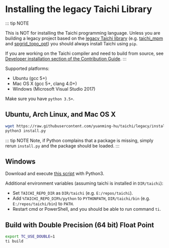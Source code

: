 # Installing the legacy Taichi Library

::: tip NOTE

This is NOT for installing the Taichi programming language. Unless you
are building a legacy project based on the [legacy Taichi
library](https://github.com/yuanming-hu/taichi/tree/legacy) (e.g.
[taichi_mpm](https://github.com/yuanming-hu/taichi_mpm) and
[spgrid_topo_opt](https://github.com/yuanming-hu/spgrid_topo_opt)) you
should always install Taichi using `pip`.

If you are working on the Taichi compiler and need to build from source,
see [Developer installation section of the Contribution Guide](../../contribution/dev_install.md).
:::

Supported platforms:

-   Ubuntu (gcc 5+)
-   Mac OS X (gcc 5+, clang 4.0+)
-   Windows (Microsoft Visual Studio 2017)

Make sure you have `python 3.5+`.

## Ubuntu, Arch Linux, and Mac OS X

```bash
wget https://raw.githubusercontent.com/yuanming-hu/taichi/legacy/install.py
python3 install.py
```

::: tip NOTE
Note, if Python complains that a package is missing, simply rerun
`install.py` and the package should be loaded.
:::

## Windows

Download and execute [this
script](https://raw.githubusercontent.com/yuanming-hu/taichi/legacy/install.py) with Python3.

Additional environment variables (assuming taichi is installed in
`DIR/taichi`):

- Set `TAICHI_REPO_DIR` as `DIR/taichi` (e.g.
`E:/repos/taichi`).
- Add `%TAICHI_REPO_DIR%/python` to `PYTHONPATH`,
`DIR/taichi/bin` (e.g. `E:/repos/taichi/bin`) to `PATH`.
- Restart cmd or PowerShell, and you should be able to run command `ti`.

## Build with Double Precision (64 bit) Float Point

```bash
export TC_USE_DOUBLE=1
ti build
```
